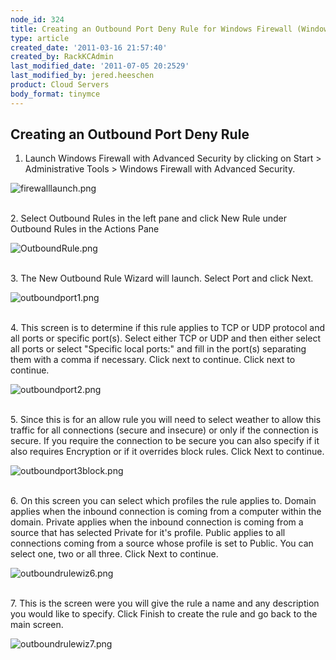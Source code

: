 ```yaml
---
node_id: 324
title: Creating an Outbound Port Deny Rule for Windows Firewall (Windows 2008)
type: article
created_date: '2011-03-16 21:57:40'
created_by: RackKCAdmin
last_modified_date: '2011-07-05 20:2529'
last_modified_by: jered.heeschen
product: Cloud Servers
body_format: tinymce
---
```


Creating an Outbound Port Deny Rule
-----------------------------------
1. Launch Windows Firewall with Advanced Security by clicking on Start
\> Administrative Tools \> Windows Firewall with Advanced Security.

![firewalllaunch.png](http://c0625232.cdn.cloudfiles.rackspacecloud.com/firewalllaunch.png)

\
 2. Select Outbound Rules in the left pane and click New Rule under
Outbound Rules in the Actions Pane

![OutboundRule.png](http://c0625232.cdn.cloudfiles.rackspacecloud.com/OutboundRule.png)

\
 3. The New Outbound Rule Wizard will launch. Select Port and click
Next.

![outboundport1.png](http://c0625232.cdn.cloudfiles.rackspacecloud.com/outboundport1.png)

\
 4. This screen is to determine if this rule applies to TCP or UDP
protocol and all ports or specific port(s). Select either TCP or UDP and
then either select all ports or select "Specific local ports:" and fill
in the port(s) separating them with a comma if necessary. Click next to
continue. Click next to continue.

![outboundport2.png](http://c0625232.cdn.cloudfiles.rackspacecloud.com/outboundport2.png)

\
 5. Since this is for an allow rule you will need to select weather to
allow this traffic for all connections (secure and insecure) or only if
the connection is secure. If you require the connection to be secure you
can also specify if it also requires Encryption or if it overrides block
rules. Click Next to continue.

![outboundport3block.png](http://c0625232.cdn.cloudfiles.rackspacecloud.com/outboundport3block.png)

\
 6. On this screen you can select which profiles the rule applies to.
Domain applies when the inbound connection is coming from a computer
within the domain. Private applies when the inbound connection is coming
from a source that has selected Private for it's profile. Public applies
to all connections coming from a source whose profile is set to Public.
You can select one, two or all three. Click Next to continue.

![outboundrulewiz6.png](http://c0625232.cdn.cloudfiles.rackspacecloud.com/outboundrulewiz6.png)

\
 7. This is the screen were you will give the rule a name and any
description you would like to specify. Click Finish to create the rule
and go back to the main screen.

![outboundrulewiz7.png](http://c0625232.cdn.cloudfiles.rackspacecloud.com/outboundrulewiz7.png)

